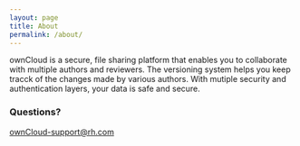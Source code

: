 ```yaml
---
layout: page
title: About
permalink: /about/
---
```


ownCloud is a secure, file sharing platform that enables you to collaborate with multiple authors and reviewers. The versioning system helps you keep tracck of the changes made by various authors. With mutiple security and authentication layers, your data is safe and secure.

### Questions?

[ownCloud-support@rh.com](mailto:ownCloud-support@rh.com)
